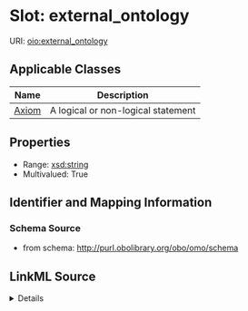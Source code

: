 # Slot: external_ontology

URI: [oio:external_ontology](http://www.geneontology.org/formats/oboInOwl#external_ontology)



<!-- no inheritance hierarchy -->




## Applicable Classes

| Name | Description |
| --- | --- |
[Axiom](Axiom.md) | A logical or non-logical statement






## Properties

* Range: [xsd:string](http://www.w3.org/2001/XMLSchema#string)
* Multivalued: True







## Identifier and Mapping Information







### Schema Source


* from schema: http://purl.obolibrary.org/obo/omo/schema




## LinkML Source

<details>
```yaml
name: external_ontology
deprecated: deprecated oboInOwl property
from_schema: http://purl.obolibrary.org/obo/omo/schema
rank: 1000
slot_uri: oio:external_ontology
multivalued: true
alias: external_ontology
domain_of:
- Axiom
range: string

```
</details>
